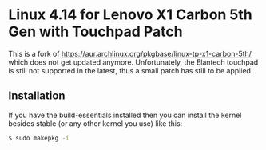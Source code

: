 # Linux 4.14 for Lenovo X1 Carbon 5th Gen with Touchpad Patch

This is a fork of https://aur.archlinux.org/pkgbase/linux-tp-x1-carbon-5th/ which does not get updated anymore.
Unfortunately, the Elantech touchpad is still not supported in the latest, thus a small patch has still to be applied.

## Installation

If you have the build-essentials installed then you can install the kernel besides stable (or any other kernel you use) like this:

```sh
$ sudo makepkg -i
```

